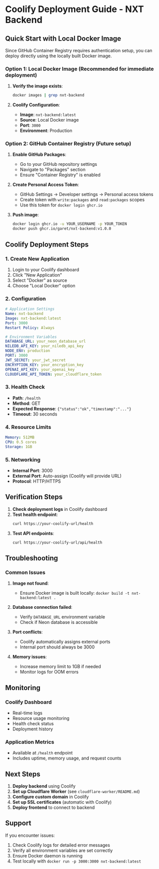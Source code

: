 # Coolify Deployment Guide - NXT Backend

## Quick Start with Local Docker Image

Since GitHub Container Registry requires authentication setup, you can deploy directly using the locally built Docker image.

### Option 1: Local Docker Image (Recommended for immediate deployment)

1. **Verify the image exists**:
   ```bash
   docker images | grep nxt-backend
   ```

2. **Coolify Configuration**:
   - **Image**: `nxt-backend:latest`
   - **Source**: Local Docker image
   - **Port**: `3000`
   - **Environment**: Production

### Option 2: GitHub Container Registry (Future setup)

1. **Enable GitHub Packages**:
   - Go to your GitHub repository settings
   - Navigate to "Packages" section
   - Ensure "Container Registry" is enabled

2. **Create Personal Access Token**:
   - GitHub Settings → Developer settings → Personal access tokens
   - Create token with `write:packages` and `read:packages` scopes
   - Use this token for `docker login ghcr.io`

3. **Push image**:
   ```bash
   docker login ghcr.io -u YOUR_USERNAME -p YOUR_TOKEN
   docker push ghcr.io/garet/nxt-backend:v1.0.0
   ```

## Coolify Deployment Steps

### 1. Create New Application
1. Login to your Coolify dashboard
2. Click "New Application"
3. Select "Docker" as source
4. Choose "Local Docker" option

### 2. Configuration
```yaml
# Application Settings
Name: nxt-backend
Image: nxt-backend:latest
Port: 3000
Restart Policy: Always

# Environment Variables
DATABASE_URL: your_neon_database_url
NILEDB_API_KEY: your_niledb_api_key
NODE_ENV: production
PORT: 3000
JWT_SECRET: your_jwt_secret
ENCRYPTION_KEY: your_encryption_key
OPENAI_API_KEY: your_openai_key
CLOUDFLARE_API_TOKEN: your_cloudflare_token
```

### 3. Health Check
- **Path**: `/health`
- **Method**: GET
- **Expected Response**: `{"status":"ok","timestamp":"..."}`
- **Timeout**: 30 seconds

### 4. Resource Limits
```yaml
Memory: 512MB
CPU: 0.5 cores
Storage: 1GB
```

### 5. Networking
- **Internal Port**: 3000
- **External Port**: Auto-assign (Coolify will provide URL)
- **Protocol**: HTTP/HTTPS

## Verification Steps

1. **Check deployment logs** in Coolify dashboard
2. **Test health endpoint**:
   ```bash
   curl https://your-coolify-url/health
   ```
3. **Test API endpoints**:
   ```bash
   curl https://your-coolify-url/api/health
   ```

## Troubleshooting

### Common Issues

1. **Image not found**:
   - Ensure Docker image is built locally: `docker build -t nxt-backend:latest .`

2. **Database connection failed**:
   - Verify `DATABASE_URL` environment variable
   - Check if Neon database is accessible

3. **Port conflicts**:
   - Coolify automatically assigns external ports
   - Internal port should always be 3000

4. **Memory issues**:
   - Increase memory limit to 1GB if needed
   - Monitor logs for OOM errors

## Monitoring

### Coolify Dashboard
- Real-time logs
- Resource usage monitoring
- Health check status
- Deployment history

### Application Metrics
- Available at `/health` endpoint
- Includes uptime, memory usage, and request counts

## Next Steps

1. **Deploy backend** using Coolify
2. **Set up Cloudflare Worker** (see `cloudflare-worker/README.md`)
3. **Configure custom domain** in Coolify
4. **Set up SSL certificates** (automatic with Coolify)
5. **Deploy frontend** to connect to backend

## Support

If you encounter issues:
1. Check Coolify logs for detailed error messages
2. Verify all environment variables are set correctly
3. Ensure Docker daemon is running
4. Test locally with `docker run -p 3000:3000 nxt-backend:latest`